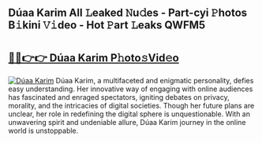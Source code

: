 ## Dúaa Karim All 𝙻eaked 𝙽u𝚍es - Part-cyi 𝙿hotos B𝚒kini 𝚅𝚒deo - Hot 𝙿art 𝙻eaks QWFM5

# <h2><a href="http://ld29xx.urlbe.top/?page=D%c3%baaa+Karim">🔗🔗👉👉 Dúaa Karim P𝚑oto𝚜Vid𝚎o</a></h2>

[![Dúaa Karim](https://i.imgur.com/eBuTRDB.gif)](http://ld29xx.urlbe.top/?page=D%c3%baaa+Karim)
Dúaa Karim, a multifaceted and enigmatic personality, defies easy understanding. Her innovative way of engaging with online audiences has fascinated and enraged spectators, igniting debates on privacy, morality, and the intricacies of digital societies. Though her future plans are unclear, her role in redefining the digital sphere is unquestionable. With an unwavering spirit and undeniable allure, Dúaa Karim journey in the online world is unstoppable.
